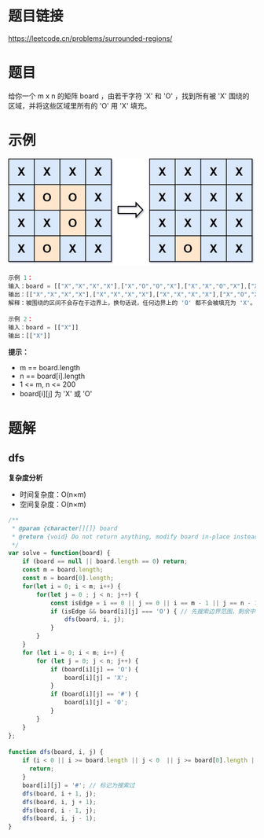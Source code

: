 
# 题目链接

https://leetcode.cn/problems/surrounded-regions/

# 题目

给你一个 m x n 的矩阵 board ，由若干字符 'X' 和 'O' ，找到所有被 'X' 围绕的区域，并将这些区域里所有的 'O' 用 'X' 填充。

# 示例

![xogrid](./imgs/0130_xogrid.jpeg)

```js
示例 1：
输入：board = [["X","X","X","X"],["X","O","O","X"],["X","X","O","X"],["X","O","X","X"]]
输出：[["X","X","X","X"],["X","X","X","X"],["X","X","X","X"],["X","O","X","X"]]
解释：被围绕的区间不会存在于边界上，换句话说，任何边界上的 'O' 都不会被填充为 'X'。 任何不在边界上，或不与边界上的 'O' 相连的 'O' 最终都会被填充为 'X'。如果两个元素在水平或垂直方向相邻，则称它们是“相连”的。

示例 2：
输入：board = [["X"]]
输出：[["X"]]
```

**提示：**

- m == board.length
- n == board[i].length
- 1 <= m, n <= 200
- board[i][j] 为 'X' 或 'O'

# 题解

## dfs

**复杂度分析**

- 时间复杂度：O(n×m)
- 空间复杂度：O(n×m)

```js
/**
 * @param {character[][]} board
 * @return {void} Do not return anything, modify board in-place instead.
 */
var solve = function(board) {
    if (board == null || board.length == 0) return;
    const m = board.length;
    const n = board[0].length;
    for(let i = 0; i < m; i++) {
        for(let j = 0 ; j < n; j++) {
            const isEdge = i == 0 || j == 0 || i == m - 1 || j == n - 1;
            if (isEdge && board[i][j] === 'O') { // 先搜索边界范围，剩余中间的就要查找的结果
                dfs(board, i, j);
            }
        }
    }
    for (let i = 0; i < m; i++) {
        for (let j = 0; j < n; j++) {
            if (board[i][j] == 'O') {
                board[i][j] = 'X';
            }
            if (board[i][j] == '#') {
                board[i][j] = 'O';
            }
        }
    }
};

function dfs(board, i, j) {
    if (i < 0 || i >= board.length || j < 0  || j >= board[0].length || board[i][j] == 'X' || board[i][j] == '#') { // board[i][j] == '#' 说明已经搜索过了.
      return;
    }
    board[i][j] = '#'; // 标记为搜索过
    dfs(board, i + 1, j);
    dfs(board, i, j + 1); 
    dfs(board, i - 1, j); 
    dfs(board, i, j - 1);
}

```